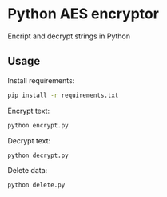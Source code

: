 # Python AES encryptor
Encript and decrypt strings in Python

## Usage
Install requirements:
```bash
pip install -r requirements.txt
```

Encrypt text:
```bash
python encrypt.py
```

Decrypt text:
```bash
python decrypt.py
```

Delete data:
```bash
python delete.py
```